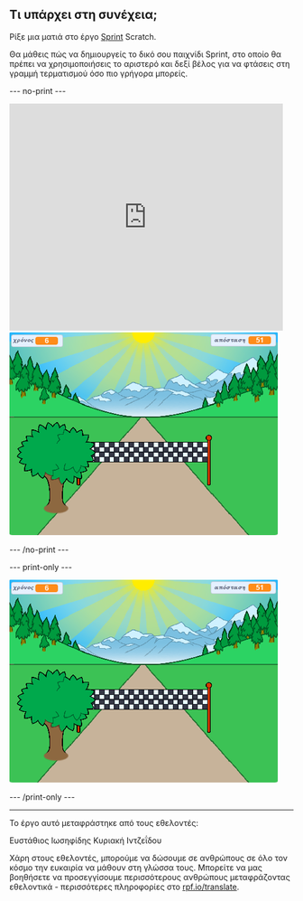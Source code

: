## Τι υπάρχει στη συνέχεια;

Ρίξε μια ματιά στο έργο [Sprint](https://projects.raspberrypi.org/en/projects/sprint) Scratch.

Θα μάθεις πώς να δημιουργείς το δικό σου παιχνίδι Sprint, στο οποίο θα πρέπει να χρησιμοποιήσεις το αριστερό και δεξί βέλος για να φτάσεις στη γραμμή τερματισμού όσο πιο γρήγορα μπορείς.

--- no-print ---

<div class="scratch-preview">
  <iframe allowtransparency="true" width="485" height="402" src="https://scratch.mit.edu/projects/embed/298930696/?autostart=false" frameborder="0" scrolling="no"></iframe>
  <img src="images/sprint-final.png">
</div>

--- /no-print ---

--- print-only ---

![ολοκληρωμένο έργο](images/sprint-final.png)

--- /print-only ---

***

Το έργο αυτό μεταφράστηκε από τους εθελοντές:

Ευστάθιος Ιωσηφίδης
Κυριακή Ιντζεΐδου

Χάρη στους εθελοντές, μπορούμε να δώσουμε σε ανθρώπους σε όλο τον κόσμο την ευκαιρία να μάθουν στη γλώσσα τους. Μπορείτε να μας βοηθήσετε να προσεγγίσουμε περισσότερους ανθρώπους μεταφράζοντας εθελοντικά - περισσότερες πληροφορίες στο [rpf.io/translate](https://rpf.io/translate).

